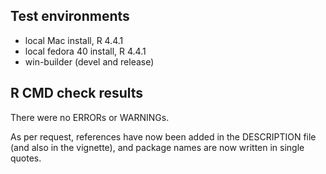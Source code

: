 ## Test environments
* local Mac install, R 4.4.1
* local fedora 40 install, R 4.4.1
* win-builder (devel and release)

## R CMD check results
There were no ERRORs or WARNINGs.

As per request, references have now been added in the DESCRIPTION file (and also in the vignette), and package names are now written in single quotes.
